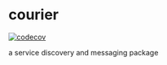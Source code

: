 # courier
[![codecov](https://codecov.io/gh/platform-eden/courier/branch/main/graph/badge.svg?token=5IZ9HP3249)](https://codecov.io/gh/platform-eden/courier)

a service discovery and messaging package
